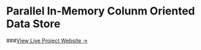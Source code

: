 # Parallel In-Memory Colunm Oriented Data Store

###[View Live Project Website &rarr;](http://doublequan.github.io)
